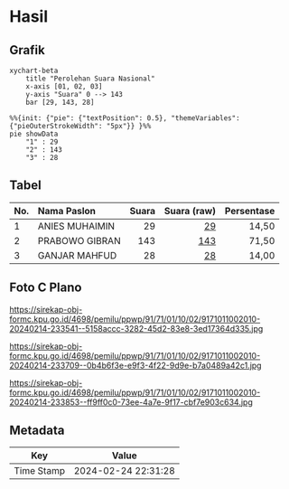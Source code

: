 # Hasil

## Grafik

```mermaid
xychart-beta
    title "Perolehan Suara Nasional"
    x-axis [01, 02, 03]
    y-axis "Suara" 0 --> 143
    bar [29, 143, 28]
```

```mermaid
%%{init: {"pie": {"textPosition": 0.5}, "themeVariables": {"pieOuterStrokeWidth": "5px"}} }%%
pie showData
    "1" : 29
    "2" : 143
    "3" : 28
```

## Tabel

| No. | Nama Paslon    | Suara | Suara (raw) | Persentase |
|:--- |:-------------- | -----:| -----------:| ----------:|
| 1   | ANIES MUHAIMIN | 29    | [29][p-1]   | 14,50      |
| 2   | PRABOWO GIBRAN | 143   | [143][p-2]  | 71,50      |
| 3   | GANJAR MAHFUD  | 28    | [28][p-3]   | 14,00      |


[p-1]: https://github.com/gigit-pemilu/pemilu-2024/blob/main/pilpres/hitung-suara/sub/91-papua/sub/71-kota-jayapura/sub/01-jayapura-utara/sub/1002-bayangkara/sub/010-tps/sub/paslon-1.txt
[p-2]: https://github.com/gigit-pemilu/pemilu-2024/blob/main/pilpres/hitung-suara/sub/91-papua/sub/71-kota-jayapura/sub/01-jayapura-utara/sub/1002-bayangkara/sub/010-tps/sub/paslon-2.txt
[p-3]: https://github.com/gigit-pemilu/pemilu-2024/blob/main/pilpres/hitung-suara/sub/91-papua/sub/71-kota-jayapura/sub/01-jayapura-utara/sub/1002-bayangkara/sub/010-tps/sub/paslon-3.txt

## Foto C Plano

https://sirekap-obj-formc.kpu.go.id/4698/pemilu/ppwp/91/71/01/10/02/9171011002010-20240214-233541--5158accc-3282-45d2-83e8-3ed17364d335.jpg

https://sirekap-obj-formc.kpu.go.id/4698/pemilu/ppwp/91/71/01/10/02/9171011002010-20240214-233709--0b4b6f3e-e9f3-4f22-9d9e-b7a0489a42c1.jpg

https://sirekap-obj-formc.kpu.go.id/4698/pemilu/ppwp/91/71/01/10/02/9171011002010-20240214-233853--ff9ff0c0-73ee-4a7e-9f17-cbf7e903c634.jpg


## Metadata

| Key        | Value               |
| ---------- | ------------------- |
| Time Stamp | 2024-02-24 22:31:28 |



